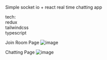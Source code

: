 Simple socket io + react real time chatting app 

tech:  
redux  
tailwindcss  
typescript  

Join Room Page
![image](https://user-images.githubusercontent.com/25462796/207221360-162fed18-0b38-4cc2-88d4-5f15f26de759.png)


Chatting Page
![image](https://user-images.githubusercontent.com/25462796/207221525-74eed9e5-c875-4f9c-befe-ddfe3b70a28e.png)

